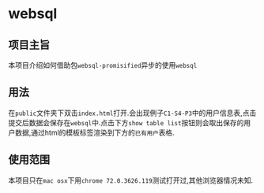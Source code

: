 # websql

## 项目主旨

本项目介绍如何借助包`websql-promisified`异步的使用`websql`

## 用法

在`public`文件夹下双击`index.html`打开.会出现例子`C1-S4-P3`中的用户信息表,点击提交后数据会保存在`websql`中.点击下方`show table list`按钮则会取出保存的用户数据,通过html的模板标签渲染到下方的`已有用户`表格.

## 使用范围

本项目只在`mac osx`下用`chrome 72.0.3626.119`测试打开过,其他浏览器情况未知.
